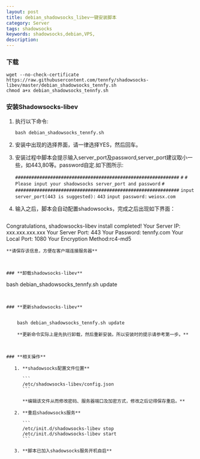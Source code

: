 ```yaml
---
layout: post
title: debian_shadowsocks_libev一键安装脚本
category: Server
tags: shadowsocks
keywords: shadowsocks,debian,VPS,
description: 
---
```


### **下载**

```
wget --no-check-certificate https://raw.githubusercontent.com/tennfy/shadowsocks-libev/master/debian_shadowsocks_tennfy.sh
chmod a+x debian_shadowsocks_tennfy.sh
```


### **安装Shadowsocks-libev**
 
1. 执行以下命令:

   ```
   bash debian_shadowsocks_tennfy.sh
   ```
2. 安装中出现的选择界面，请一律选择YES，然后回车。
3. 安装过程中脚本会提示输入server_port及password,server_port建议取小一些，如443,80等。password自定.如下图所示:

   `#############################################################`
   `#`
   `# Please input your shadowsocks server_port and password`
   `#`
   `#############################################################`
   `input server_port(443 is suggested):`
   `443`
   `input password:`
   `weiosx.com`

4. 输入之后，脚本会自动配置shadowsocks，完成之后出现如下界面：

   ```
Congratulations, shadowsocks-libev install completed!
Your Server IP: xxx.xxx.xxx.xxx
Your Server Port: 443
Your Password: tennfy.com
Your Local Port: 1080
Your Encryption Method:rc4-md5
```
**请保存该信息，方便在客户端连接服务器**

  
    
### **卸载shadowsocks-libev**

```
bash debian_shadowsocks_tennfy.sh update
```

  
### **更新shadowsocks-libev**
    
    
    bash debian_shadowsocks_tennfy.sh update
    
    **更新命令实际上是先执行卸载，然后重新安装。所以安装时的提示请参考第一步。**

    

### **相关操作**
    
   1. **shadowsocks配置文件位置**
   
      ```
      /etc/shadowsocks-libev/config.json
      ```

      **编辑该文件从而修改密码、服务器端口及加密方式，修改之后记得保存重启。**

   2. **重启shadowsocks服务**
   
      ```
      /etc/init.d/shadowsocks-libev stop
      /etc/init.d/shadowsocks-libev start
      ```

   3. **脚本已加入shadowsocks服务开机自启**   